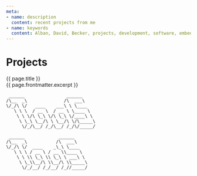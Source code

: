 ```yaml
---
meta:
- name: description
  content: recent projects from me
- name: keywords
  content: Alban, David, Becker, projects, development, software, embedded systems, hardware
---
```


# Projects

<FolderList path="/projects/" v-slot="{ page }" class="m-0 p-0">
  <div class="card my-2">
    <div class="card-header"><router-link :to="page.regularPath">{{ page.title }}</router-link></div>
    <div class="card-body">
      {{ page.frontmatter.excerpt }}
    </div>
  </div>
</FolderList>

```
 ______                ______       
/\__  _\              /\  ___\
\/_/\ \/   ____    ___\ \ \____
   \ \ \  / __ \  / __ \ \____ \
    \ \ \/\ \_\ \/\ \_\ \/____\ \
     \ \_\ \__/\ \ \__/\ \/\_____\
      \/_/\__/ /_/\__/ /_/\/_____/
```                             

```
 ______             ______
/\__  _\           /\  ___\
\/_/\ \/  ____    _\_\ \____
   \ \ \ / __ \ / __ \\____ \
    \ \ \\ \_\ \\ \_\ \ ___\ \
     \ \_\\__/\ \\__/\ \\_____\
      \/_/__/ /_/__/ /_//_____/
``` 
